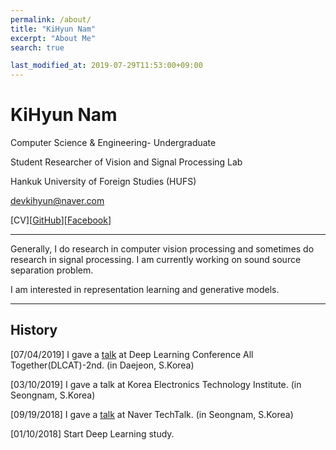 ```yaml
---
permalink: /about/
title: "KiHyun Nam"
excerpt: "About Me"
search: true

last_modified_at: 2019-07-29T11:53:00+09:00
---
```


# KiHyun Nam

Computer Science & Engineering- Undergraduate

Student Researcher of Vision and Signal Processing Lab

Hankuk University of Foreign Studies (HUFS)

[devkihyun@naver.com](mailto:devkihyun@naver.com)

[CV][[GitHub](https://github.com/devkihyun)][[Facebook](https://www.facebook.com/profile.php?id=100004485828793)]

---

Generally, I do research in computer vision processing and sometimes do research in signal processing. I am currently working on sound source separation problem.

I am interested in representation learning and generative models.

---

## History

[07/04/2019] I gave a [talk](https://docs.google.com/presentation/d/18a4EyWXfyHsm9lhMPY1G-dZ9k5AC8s_yaK25Sa2xyj0/edit) at Deep Learning Conference All Together(DLCAT)-2nd. (in Daejeon, S.Korea)

[03/10/2019] I gave a talk at Korea Electronics Technology Institute. (in Seongnam, S.Korea)

[09/19/2018] I gave a [talk](https://www.youtube.com/watch?v=nvsYKSHw0jo) at Naver TechTalk. (in Seongnam, S.Korea)

[01/10/2018] Start Deep Learning study.
